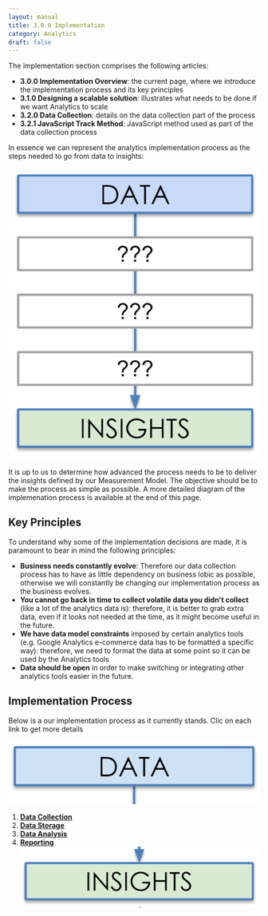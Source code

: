 ```yaml
---
layout: manual
title: 3.0.0 Implementation
category: Analytics
draft: false
---
```


The implementation section comprises the following articles:
 - **3.0.0 Implementation Overview**: the current page, where we introduce the implementation process and its key principles
 - **3.1.0 Designing a scalable solution**: illustrates what needs to be done if we want Analytics to scale
 - **3.2.0 Data Collection**: details on the data collection part of the process
 - **3.2.1 JavaScript Track Method**: JavaScript method used as part of the data collection process

In essence we can represent the analytics implementation process as the steps needed to go from data to insights:

![process](/assets/img/analytics/process_essence.png)

It is up to us to determine how advanced the process needs to be to deliver the insights defined by our Measurement Model. The objective should be to make the process as simple as possible. A more detailed diagram of the implemenation process is available at the end of this page.

## Key Principles ##

To understand why some of the implementation decisions are made, it is paramount to bear in mind the following principles:

 - **Business needs constantly evolve**:  Therefore our data collection process has to have as little dependency on business lobic as possible, otherwise we will constantly be changing our implementation process as the business evolves.
 - **You cannot go back in time to collect volatile data you didn't collect** (like a lot of the analytics data is): therefore, it is better to grab extra data, even if it looks not needed at the time, as it might become useful in the future.
 - **We have data model constraints** imposed by certain analytics tools (e.g. Google Analytics e-commerce data has to be formatted a specific way): therefore, we need to format the data at some point so it can be used by the Analytics tools
 - **Data should be open** in order to make switching or integrating other analytics tools easier in the future.


## Implementation Process ##
 
Below is a our implementation process as it currently stands. Clic on each link to get more details

![data](/assets/img/analytics/process_data.png)
 1. [**Data Collection**](320-data-collection.html)
 2. [**Data Storage**](330-data-storage.html)
 3. [**Data Analysis**](340-data-analysis.html)
 4. [**Reporting**](350-reporting.html)
![insights](/assets/img/analytics/process_insights.png)